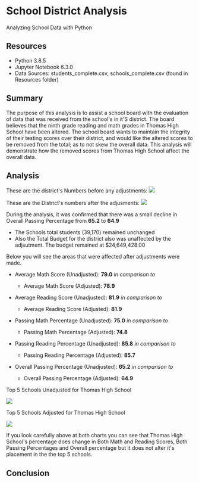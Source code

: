 # School District Analysis
Analyzing School Data with Python

## Resources
- Python 3.8.5
- Jupyter Notebook 6.3.0
- Data Sources: students_complete.csv, schools_complete.csv (found in Resources folder)

## Summary
The purpose of this analysis is to assist a school board with the evaluation of data that was received from the school's in it'S district. The board believes that the ninth grade reading and math grades in Thomas High School have been altered. The school board wants to maintain the integrity of their testing scores over their district, and would like the altered scores to be removed from the total; as to not skew the overall data. This analysis will demonstrate how the removed scores from Thomas High School affect the overall data. 

## Analysis
These are the district's Numbers before any adjustments:
![](../main/Resources/District_Summary_Unadjusted.png)

These are the District's numbers after the adjusments:
![](../main/Resources/District_Summary_Adjusted.PNG)

During the analysis, it was confirmed that there was a small decline in Overall Passing Percentage from **65.2** to **64.9**
- The Schools total students (39,170) remained unchanged
- Also the Total Budget for the district also was unaffected by the adjsutment. The budget remained at $24,649,428.00

Below you will see the areas that were affected after adjustments were made.
- Average Math Score (Unadjusted):     **79.0** *in comparison to* 

  - Average Math Score (Adjusted): **78.9**
- Average Reading Score (Unadjusted):  **81.9** *in comparison to* 
 
  - Average Reading Score (Adjusted): **81.9**
- Passing Math Percentage (Unadjusted):             **75.0** *in comparison to* 
  - Passing Math Percentage (Adjusted): **74.8**
- Passing Reading Percentage (Unadjusted):         **85.8** *in comparison to* 
  - Passing Reading Percentage (Adjusted): **85.7**
- Overall Passing Percentage (Unadjusted):         **65.2** *in comparison to* 
  - Overall Passing Percentage (Adjusted): **64.9**

Top 5 Schools Unadjusted for Thomas High School

![](../main/Resources/Top5Schools_Unadjusted.png)

Top 5 Schools Adjusted for Thomas High School

![](../main/Resources/Top5Schools_Adjusted.png)

If you look carefully above at both charts you can see that Thomas High School's percentage does change in Both Math and Reading Scores, Both Passing Percentages and Overall percentage but it does not alter it's placement in the the top 5 schools. 


## Conclusion



